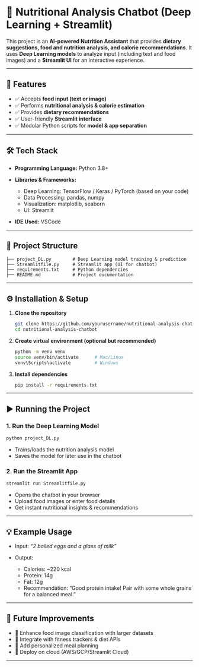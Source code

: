 # 🍎 Nutritional Analysis Chatbot (Deep Learning + Streamlit)

This project is an **AI-powered Nutrition Assistant** that provides **dietary suggestions, food and nutrition analysis, and calorie recommendations**.
It uses **Deep Learning models** to analyze input (including text and food images) and a **Streamlit UI** for an interactive experience.

---

## 🚀 Features

* ✅ Accepts **food input (text or image)**
* ✅ Performs **nutritional analysis & calorie estimation**
* ✅ Provides **dietary recommendations**
* ✅ User-friendly **Streamlit interface**
* ✅ Modular Python scripts for **model & app separation**

---

## 🛠️ Tech Stack

* **Programming Language:** Python 3.8+
* **Libraries & Frameworks:**

  * Deep Learning: TensorFlow / Keras / PyTorch (based on your code)
  * Data Processing: pandas, numpy
  * Visualization: matplotlib, seaborn
  * UI: Streamlit
* **IDE Used:** VSCode

---

## 📂 Project Structure

```
├── project_DL.py        # Deep Learning model training & prediction
├── Streamlitfile.py     # Streamlit app (UI for chatbot)
├── requirements.txt     # Python dependencies
├── README.md            # Project documentation
```

---

## ⚙️ Installation & Setup

1. **Clone the repository**

   ```bash
   git clone https://github.com/yourusername/nutritional-analysis-chatbot.git
   cd nutritional-analysis-chatbot
   ```

2. **Create virtual environment (optional but recommended)**

   ```bash
   python -m venv venv
   source venv/bin/activate      # Mac/Linux
   venv\Scripts\activate         # Windows
   ```

3. **Install dependencies**

   ```bash
   pip install -r requirements.txt
   ```

---

## ▶️ Running the Project

### 1. Run the Deep Learning Model

```bash
python project_DL.py
```

* Trains/loads the nutrition analysis model
* Saves the model for later use in the chatbot

### 2. Run the Streamlit App

```bash
streamlit run Streamlitfile.py
```

* Opens the chatbot in your browser
* Upload food images or enter food details
* Get instant nutritional insights & recommendations

---

## 💡 Example Usage

* Input: *“2 boiled eggs and a glass of milk”*
* Output:

  * Calories: \~220 kcal
  * Protein: 14g
  * Fat: 12g
  * Recommendation: “Good protein intake! Pair with some whole grains for a balanced meal.”

---

## 📌 Future Improvements

* 🔹 Enhance food image classification with larger datasets
* 🔹 Integrate with fitness trackers & diet APIs
* 🔹 Add personalized meal planning
* 🔹 Deploy on cloud (AWS/GCP/Streamlit Cloud)

---

